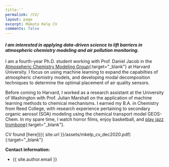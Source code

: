 ```yaml
---
title:''
permalink: /CV/
layout: page
excerpt: Makoto Kelp CV
comments: false
---
```

####  ***I am interested in applying data-driven science to lift barriers in atmospheric chemistry modeling and air pollution monitoring.***

I am a fourth-year Ph.D. student working with Prof. Daniel Jacob in the [Atmospheric Chemistry Modeling Group](http://acmg.seas.harvard.edu/index.html){:target="_blank"} at Harvard University. I focus on using machine learning to expand the capabilties of atmospheric chemistry models, and developing modal decomposition techniques to determine the optimal placement of air quality sensors.

Before coming to Harvard, I worked as a research assistant at the University of Washington with Prof. Julian Marshall on the application of machine learning methods to chemical mechanisms. I earned my B.A. in Chemistry from Reed College, with research experience pertaining to secondary organic aerosol (SOA) modeling using the chemical transport model GEOS-Chem. In my spare time, I watch horror films, enjoy basketball, and [play jazz trombone](https://soundcloud.com/philosophytalk/it-dont-mean-a-thing-from-your-lying-eyes-112915){:target="_blank"}.

CV found [here]({{ site.url }}/assets/mkelp_cv_dec2020.pdf){:target="_blank"}


**Contact information:**
- {{ site.author.email }}
